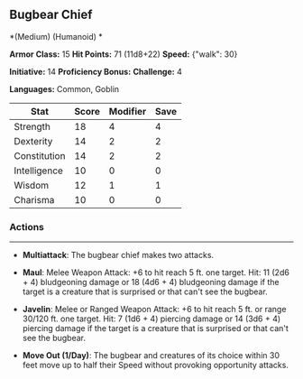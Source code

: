 ## Bugbear Chief
*(Medium) (Humanoid) *

**Armor Class:** 15
**Hit Points:** 71 (11d8+22)
**Speed:** {"walk": 30}

**Initiative:** 14
**Proficiency Bonus:**
**Challenge:** 4

**Languages:** Common, Goblin



| Stat | Score | Modifier | Save |
| ---- | ---- | ---- | ---- |
| Strength | 18 | 4 | 4 |
| Dexterity | 14 | 2 | 2 |
| Constitution | 14 | 2 | 2 |
| Intelligence | 10 | 0 | 0 |
| Wisdom | 12 | 1 | 1 |
| Charisma | 10 | 0 | 0 |

### Actions
 --- 
- **Multiattack**: The bugbear chief makes two attacks.

- **Maul**: Melee Weapon Attack: +6 to hit  reach 5 ft.  one target. Hit: 11 (2d6 + 4) bludgeoning damage  or 18 (4d6 + 4) bludgeoning damage if the target is a creature that is surprised or that can't see the bugbear.

- **Javelin**: Melee or Ranged Weapon Attack: +6 to hit  reach 5 ft. or range 30/120 ft.  one target. Hit: 7 (1d6 + 4) piercing damage  or 14 (3d6 + 4) piercing damage if the target is a creature that is surprised or that can't see the bugbear.

- **Move Out (1/Day)**: The bugbear and creatures of its choice within 30 feet move up to half their Speed without provoking opportunity attacks.

